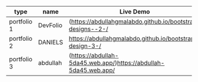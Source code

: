  
  | type  | name  | Live Demo  |
|----------|----------|----------|
| portfolio 1| DevFolio | (https://abdullahgmalabdo.github.io/bootstrap-designs--2-/|
| portfolio 2| DANIELS  |  https://abdullahgmalabdo.github.io/bootstrap-design-3-/|
| portfolio 3| abdullah | (https://abdullah-5da45.web.app/)https://abdullah-5da45.web.app/|
